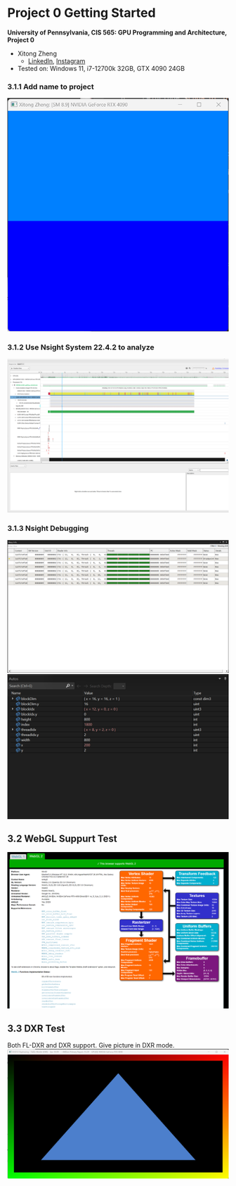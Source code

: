 Project 0 Getting Started
====================

**University of Pennsylvania, CIS 565: GPU Programming and Architecture, Project 0**

* Xitong Zheng
  * [LinkedIn](https://www.linkedin.com/in/xitong-zheng-5b6543205/), [Instagram](https://www.instagram.com/simonz_zheng/)
* Tested on: Windows 11, i7-12700k 32GB, GTX 4090 24GB

### 3.1.1 Add name to project
![part3_1_1](./images/Part_3_1_1.png)

### 3.1.2 Use Nsight System 22.4.2 to analyze
![part3_1_2](./images/Part_3_1_2.png)

### 3.1.3 Nsight Debugging
![part3_1_3](./images/Part_3_1_3.png)
![part3_1_4](./images/Part_3_1_4.png)

## 3.2 WebGL Suppurt Test
![](./images/Part_3_2.png)

## 3.3 DXR Test
Both FL-DXR and DXR support. Give picture in DXR mode.
![](./images/Part_3_3.png)